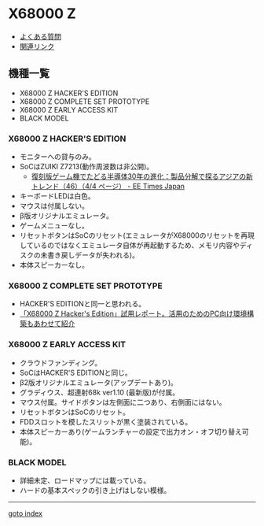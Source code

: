 # X68000 Z

* [よくある質問](faq.md)
* [関連リンク](link.md)

## 機種一覧
* X68000 Z HACKER'S EDITION
* X68000 Z COMPLETE SET PROTOTYPE
* X68000 Z EARLY ACCESS KIT
* BLACK MODEL

### X68000 Z HACKER'S EDITION
* モニターへの貸与のみ。
* SoCはZUIKI Z7213(動作周波数は非公開)。
  * [復刻版ゲーム機でたどる半導体30年の進化：製品分解で探るアジアの新トレンド（46）（4/4 ページ） - EE Times Japan](https://eetimes.itmedia.co.jp/ee/articles/2005/29/news034_4.html)
* キーボードLEDは白色。
* マウスは付属しない。
* β版オリジナルエミュレータ。
* ゲームメニューなし。
* リセットボタンはSoCのリセット(エミュレータがX68000のリセットを再現しているのではなくエミュレータ自体が再起動するため、メモリ内容やディスクの未書き戻しデータが失われる)。
* 本体スピーカーなし。

### X68000 Z COMPLETE SET PROTOTYPE
* HACKER'S EDITIONと同一と思われる。
* [「X68000 Z Hacker's Edition」試用レポート。活用のためのPC向け環境構築もあわせて紹介](https://www.4gamer.net/games/656/G065657/20230118045/)

### X68000 Z EARLY ACCESS KIT
* クラウドファンディング。
* SoCはHACKER'S EDITIONと同じ。
* β2版オリジナルエミュレータ(アップデートあり)。
* グラディウス、超連射68k ver1.10 (最新版)が付属。
* マウス付属。サイドボタンは左側面に二つあり、右側面にはない。
* リセットボタンはSoCのリセット。
* FDDスロットを模したスリットが黒く塗装されている。
* 本体スピーカーあり(ゲームランチャーの設定で出力オン・オフ切り替え可能)。

### BLACK MODEL
* 詳細未定、ロードマップには載っている。
* ハードの基本スペックの引き上げはしない模様。


----
[goto index](../README.md)
